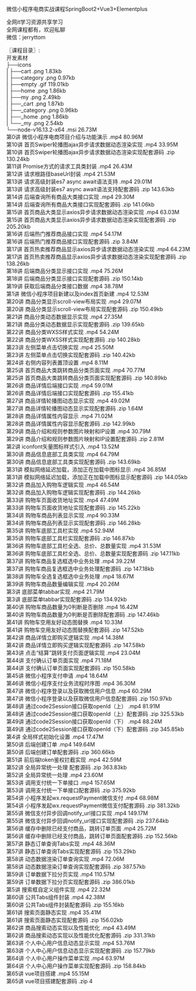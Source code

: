 微信小程序电商实战课程SpringBoot2+Vue3+Elementplus

全网it学习资源共享学习<br>全网课程都有，欢迎私聊<br>微信：jerryttom<br>

〖课程目录〗:<br> 开发素材<br> ├──icons<br> | ├──cart .png 1.83kb<br> | ├──category .png 0.97kb<br> | ├──empty .gif 119.01kb<br> | ├──home .png 1.86kb<br> | ├──my .png 2.49kb<br> | ├──_cart .png 1.87kb<br> | ├──_category .png 0.96kb<br> | ├──_home .png 1.86kb<br> | └──_my .png 2.54kb<br> └──node-v16.13.2-x64 .msi 26.73M<br> 第0讲 微信小程序电商项目介绍与功能演示 .mp4 80.96M<br> 第10讲 首页Swiper轮播图ajax异步请求数据动态渲染实现 .mp4 33.95M<br> 第10讲 首页Swiper轮播图ajax异步请求数据动态渲染实现配套源码 .zip 130.24kb<br> 第11讲 Promise方式的请求工具类封装 .mp4 26.43M<br> 第12讲 请求根路径baseUrl封装 .mp4 21.53M<br> 第13讲 请求高级封装es7 async await语法支持 .mp4 29.01M<br> 第13讲 请求高级封装es7 async await语法支持配套源码 .zip 143.63kb<br> 第14讲 后端查询所有商品大类接口实现 .mp4 29.30M<br> 第14讲 后端查询所有商品大类接口实现配套源码 .zip 141.06kb<br> 第15讲 首页商品大类显示axios异步请求数据动态渲染实现 .mp4 63.03M<br> 第15讲 首页商品大类显示axios异步请求数据动态渲染实现配套源码 .zip 205.20kb<br> 第16讲 后端热门推荐商品接口实现 .mp4 54.17M<br> 第16讲 后端热门推荐商品接口实现配套源码 .zip 3.84M<br> 第17讲 首页热卖推荐商品显示axios异步请求数据动态渲染实现 .mp4 64.23M<br> 第17讲 首页热卖推荐商品显示axios异步请求数据动态渲染实现配套源码 .zip 138.26kb<br> 第18讲 后端商品分类显示接口实现 .mp4 75.26M<br> 第18讲 后端商品分类显示接口实现配套源码 .zip 150.14kb<br> 第19讲 获取后端商品分类接口数据 .mp4 38.78M<br> 第1讲 微信小程序项目新建以及index首页新建 .mp4 12.53M<br> 第20讲 商品分类显示scroll-view布局实现 .mp4 29.07M<br> 第20讲 商品分类显示scroll-view布局实现配套源码 .zip 150.49kb<br> 第21讲 商品分类动态数据显示实现 .mp4 27.35M<br> 第21讲 商品分类动态数据显示实现配套源码 .zip 139.65kb<br> 第22讲 商品分类WXSS样式实现 .mp4 54.24M<br> 第22讲 商品分类WXSS样式实现配套源码 .zip 140.28kb<br> 第23讲 左侧菜单点击切换实现 .mp4 25.50M<br> 第23讲 左侧菜单点击切换实现配套源码 .zip 140.42kb<br> 第24讲 右侧内容列表置顶设置 .mp4 8.11M<br> 第25讲 首页商品大类跳转商品分类页面实现 .mp4 70.77M<br> 第25讲 首页商品大类跳转商品分类页面实现配套源码 .zip 140.89kb<br> 第26讲 商品详情后端接口实现 .mp4 59.01M<br> 第26讲 商品详情后端接口实现配套源码 .zip 155.41kb<br> 第27讲 商品详情轮播图动态显示实现 .mp4 49.02M<br> 第27讲 商品详情轮播图动态显示实现配套源码 .zip 1.64M<br> 第28讲 商品详情属性内容显示 .mp4 71.02M<br> 第28讲 商品详情属性内容显示配套源码 .zip 142.99kb<br> 第29讲 商品介绍和规则参数图片映射和IP设置 .mp4 30.79M<br> 第29讲 商品介绍和规则参数图片映射和IP设置配套源码 .zip 2.81M<br> 第2讲 iconfont矢量图标样式引入 .mp4 13.52M<br> 第30讲 商品信息底部工具类实现 .mp4 64.79M<br> 第30讲 商品信息底部工具类实现配套源码 .zip 143.69kb<br> 第31讲 模拟网络延迟加载，添加正在加载中图标显示 .mp4 36.85M<br> 第31讲 模拟网络延迟加载，添加正在加载中图标显示配套源码 .zip 144.05kb<br> 第32讲 商品加入购物车逻辑实现 .mp4 46.54M<br> 第32讲 商品加入购物车逻辑实现配套源码 .zip 144.26kb<br> 第33讲 购物车页面收货地址实现 .mp4 47.49M<br> 第33讲 购物车页面收货地址实现配套源码 .zip 145.22kb<br> 第34讲 购物车商品列表显示实现 .mp4 90.33M<br> 第34讲 购物车商品列表显示实现配套源码 .zip 146.28kb<br> 第35讲 购物车底部工具栏实现 .mp4 52.94M<br> 第35讲 购物车底部工具栏实现配套源码 .zip 146.87kb<br> 第36讲 购物车底部工具栏全选、总价、总数量实现 .mp4 31.53M<br> 第36讲 购物车底部工具栏全选、总价、总数量实现配套源码 .zip 147.11kb<br> 第37讲 购物车商品复选框选中业务处理 .mp4 39.22M<br> 第37讲 购物车商品复选框选中业务处理配套源码 .zip 147.18kb<br> 第38讲 购物车全选复选框选中业务处理 .mp4 18.67M<br> 第39讲 购物车商品数量编辑实现 .mp4 20.26M<br> 第3讲 底部菜单tabbar实现 .mp4 21.79M<br> 第3讲 底部菜单tabbar实现配套源码 .zip 134.92kb<br> 第40讲 购物车商品数量为0判断是否删除 .mp4 16.42M<br> 第40讲 购物车商品数量为0判断是否删除配套源码 .zip 147.46kb<br> 第41讲 购物车空用友好动态图替换 .mp4 10.33M<br> 第41讲 购物车空用友好动态图替换配套源码 .zip 147.52kb<br> 第42讲 商品详情立即购买逻辑实现 .mp4 14.38M<br> 第42讲 商品详情立即购买逻辑实现配套源码 .zip 147.58kb<br> 第43讲 点击“结算”跳转支付页面逻辑实现 .mp4 23.04M<br> 第44讲 支付确认订单页面实现 .mp4 71.18M<br> 第44讲 支付确认订单页面实现配套源码 .zip 150.58kb<br> 第45讲 微信小程序支付申请 .mp4 18.64M<br> 第46讲 微信小程序支付业务流程时序图 .mp4 36.30M<br> 第47讲 微信小程序登录以及获取微信用户信息 .mp4 60.29M<br> 第47讲 微信小程序登录以及获取微信用户信息配套源码 .zip 150.97kb<br> 第48讲 通过code2Session接口获取openId（上） .mp4 81.91M<br> 第48讲 通过code2Session接口获取openId（上）配套源码 .zip 325.53kb<br> 第49讲 通过code2Session接口获取openId（下） .mp4 88.24M<br> 第49讲 通过code2Session接口获取openId（下）配套源码 .zip 345.85kb<br> 第4讲 全局样式初始化设置 .mp4 17.47M<br> 第50讲 后端创建订单 .mp4 149.64M<br> 第50讲 后端创建订单配套源码 .zip 360.66kb<br> 第51讲 前后端token鉴权拦截实现 .mp4 42.59M<br> 第52讲 全局异常统一处理 配套源码 .zip 363.83kb<br> 第52讲 全局异常统一处理 .mp4 23.60M<br> 第53讲 调用支付统一下单接口 .mp4 157.65M<br> 第53讲 调用支付统一下单接口配套源码 .zip 375.92kb<br> 第54讲 小程序发起wx.requestPayment微信支付 .mp4 68.98M<br> 第54讲 小程序发起wx.requestPayment微信支付配套源码 .zip 381.32kb<br> 第55讲 微信支付异步回调notify_url接口实现 .mp4 149.17M<br> 第55讲 微信支付异步回调notify_url接口实现配套源码 .zip 237.64kb<br> 第56讲 缓存中删除已经支付商品，跳转订单页面 .mp4 25.72M<br> 第56讲 缓存中删除已经支付商品，跳转订单页面配套源码 .zip 152.56kb<br> 第57讲 静态订单查询Tabs实现 .mp4 48.36M<br> 第57讲 静态订单查询Tabs实现配套源码 .zip 153.29kb<br> 第58讲 动态数据渲染订单查询实现 .mp4 72.06M<br> 第58讲 动态数据渲染订单查询实现配套源码 .zip 387.57kb<br> 第59讲 订单数据下拉分页实现 .mp4 110.57M<br> 第59讲 订单数据下拉分页实现配套源码 .zip 386.01kb<br> 第5讲 搜索框自定义组件实现 .mp4 22.32M<br> 第60讲 公共Tabs组件封装 .mp4 42.38M<br> 第60讲 公共Tabs组件封装配套源码 .zip 155.16kb<br> 第61讲 搜索页面静态实现 .mp4 35.41M<br> 第61讲 搜索页面静态实现配套源码 .zip 156.02kb<br> 第62讲 商品搜索动态实现以及性能优化 .mp4 43.49M<br> 第62讲 商品搜索动态实现以及性能优化配套源码 .zip 331.31kb<br> 第63讲 个人中心用户信息动态显示实现 .mp4 53.76M<br> 第63讲 个人中心用户信息动态显示实现配套源码 .zip 157.79kb<br> 第64讲 个人中心用户操作菜单实现 .mp4 63.97M<br> 第64讲 个人中心用户操作菜单实现配套源码 .zip 158.84kb<br> 第65讲 vue项目搭建 .mp4 55.15M<br> 第65讲 vue项目搭建配套源码 .zip 4
